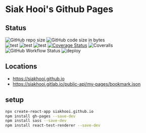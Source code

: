 # Siak Hooi's Github Pages

## Status

![GitHub repo size](https://img.shields.io/github/repo-size/siakhooi/siakhooi.github.io)
![GitHub code size in bytes](https://img.shields.io/github/languages/code-size/siakhooi/siakhooi.github.io)  
![test](https://github.com/siakhooi/siakhooi.github.io/actions/workflows/test-eslint.yml/badge.svg)
![test](https://github.com/siakhooi/siakhooi.github.io/actions/workflows/test-master.yml/badge.svg)
![test](https://github.com/siakhooi/siakhooi.github.io/actions/workflows/test-coveralls.yml/badge.svg)
[![Coverage Status](https://coveralls.io/repos/github/siakhooi/siakhooi.github.io/badge.svg?branch=master)](https://coveralls.io/github/siakhooi/siakhooi.github.io?branch=master)
![Coveralls](https://img.shields.io/coveralls/github/siakhooi/siakhooi.github.io)
![GitHub Workflow Status](https://img.shields.io/github/workflow/status/siakhooi/siakhooi.github.io/Build%20and%20Deploy)
![deploy](https://github.com/siakhooi/siakhooi.github.io/actions/workflows/gh-pages.yml/badge.svg)

## Locations

- <https://siakhooi.github.io>
- <https://siakhooi.gitlab.io/public-api/my-pages/bookmark.json>

## setup

```bash
npx create-react-app siakhooi.github.io
npm install gh-pages --save-dev
npm install sass --save-dev
npm install react-test-renderer --save-dev
```
